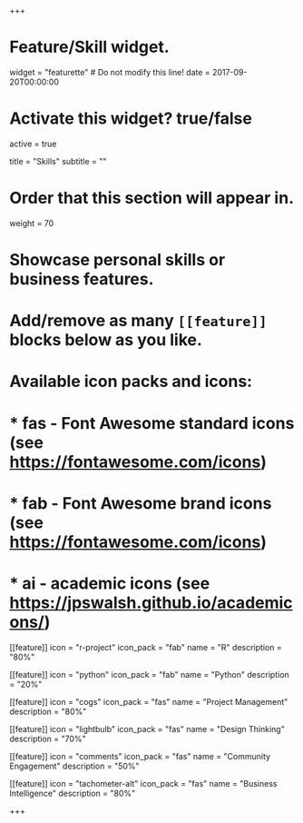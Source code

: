 +++
# Feature/Skill widget.
widget = "featurette"  # Do not modify this line!
date = 2017-09-20T00:00:00

# Activate this widget? true/false
active = true

title = "Skills"
subtitle = ""

# Order that this section will appear in.
weight = 70

# Showcase personal skills or business features.
# 
# Add/remove as many `[[feature]]` blocks below as you like.
# 
# Available icon packs and icons:
# * fas - Font Awesome standard icons (see https://fontawesome.com/icons)
# * fab - Font Awesome brand icons (see https://fontawesome.com/icons)
# * ai - academic icons (see https://jpswalsh.github.io/academicons/)

[[feature]]
  icon = "r-project"
  icon_pack = "fab"
  name = "R"
  description = "80%"
  
[[feature]]
  icon = "python"
  icon_pack = "fab"
  name = "Python"
  description = "20%"
  
[[feature]]
  icon = "cogs"
  icon_pack = "fas"
  name = "Project Management"
  description = "80%"
  
[[feature]]
  icon = "lightbulb"
  icon_pack = "fas"
  name = "Design Thinking"
  description = "70%"
  
[[feature]]
  icon = "comments"
  icon_pack = "fas"
  name = "Community Engagement"
  description = "50%"
  
[[feature]]
  icon = "tachometer-alt"
  icon_pack = "fas"
  name = "Business Intelligence"
  description = "80%"

+++
